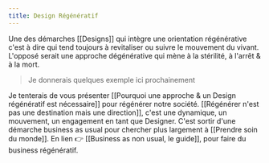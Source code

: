 ```yaml
---
title: Design Régénératif
---
```

Une des démarches [[Designs]] qui intègre une orientation régénérative c'est à dire qui tend toujours à revitaliser ou suivre le mouvement du vivant. L'opposé serait une approche dégénérative qui mène à la stérilité, à l'arrêt & à la mort.

> Je donnerais quelques exemple ici prochainement

Je tenterais de vous présenter [[Pourquoi une approche & un Design régénératif est nécessaire]] pour régénérer notre société. [[Régénérer n'est pas une destination mais une direction]], c'est une dynamique, un mouvement, un engagement en tant que Designer. 
C'est sortir d'une démarche business as usual pour chercher plus largement à [[Prendre soin du monde]]. En lien 👉 [[Business as non usual, le guide]], pour faire du business régénératif.